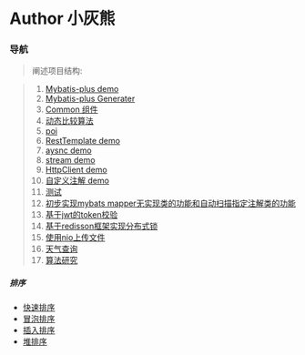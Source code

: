# Author 小灰熊

### 导航
>阐述项目结构:

>1. [Mybatis-plus demo](https://github.com/1224473361/MyProject/tree/master/src/main/java/com/xhx/mybatisplustest)
>2. [Mybatis-plus Generater](https://github.com/1224473361/MyProject/tree/master/src/main/java/com/xhx/mybatisgenerate)
>3. [Common 组件](https://github.com/1224473361/MyProject/tree/master/src/main/java/com/xhx/common)
>4. [动态比较算法](https://github.com/1224473361/MyProject/tree/master/src/main/java/com/xhx/comparisons)
>5. [poi](https://github.com/1224473361/MyProject/tree/master/src/main/java/com/xhx/poi)
>6. [RestTemplate demo](https://github.com/1224473361/MyProject/tree/master/src/main/java/com/xhx/restclient)
>7. [aysnc demo](https://github.com/1224473361/MyProject/tree/master/src/main/java/com/xhx/aysnc)
>8. [stream demo](https://github.com/1224473361/MyProject/tree/master/src/main/java/com/xhx/steam)
>9. [HttpClient demo](https://github.com/1224473361/MyProject/tree/master/src/main/java/com/xhx/httpclient)
>10. [自定义注解 demo](https://github.com/1224473361/MyProject/tree/master/src/main/java/com/xhx/annotaion)
>11. [测试](https://github.com/1224473361/MyProject/tree/master/src/main/java/com/xhx/test)
>12. [初步实现mybats mapper无实现类的功能和自动扫描指定注解类的功能](https://github.com/1224473361/MyProject/tree/master/src/main/java/com/xhx/autoscan)
>13. [基于jwt的token校验](https://github.com/1224473361/MyProject/tree/master/src/main/java/com/xhx/jwt)
>14. [基于redisson框架实现分布式锁](https://github.com/1224473361/MyProject/tree/master/src/main/java/com/xhx/redisson)
>15. [使用nio上传文件](https://github.com/1224473361/MyProject/tree/master/src/main/java/com/xhx/uploadfile)
>16. [天气查询](https://github.com/1224473361/MyProject/tree/master/src/main/java/com/xhx/weather)
>17. [算法研究](https://github.com/1224473361/MyProject/tree/master/src/main/java/com/xhx/algorithm)
##### 排序
- [快速排序](https://github.com/1224473361/MyProject/blob/master/src/main/java/com/xhx/algorithm/sort/QuickSort.java)
- [冒泡排序](https://github.com/1224473361/MyProject/blob/master/src/main/java/com/xhx/algorithm/sort/BubbleSort.java)
- [插入排序](https://github.com/1224473361/MyProject/blob/master/src/main/java/com/xhx/algorithm/sort/InsertSort.java)
- [堆排序](https://github.com/1224473361/MyProject/blob/master/src/main/java/com/xhx/algorithm/sort/HeapSort.java)
